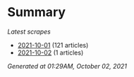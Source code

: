 # Summary
*Latest scrapes*
* [2021-10-01](https://github.com/nuuuwan/news_lk/blob/data/news_lk.2021-10-01.json) (121 articles)
* [2021-10-02](https://github.com/nuuuwan/news_lk/blob/data/news_lk.2021-10-02.json) (1 articles)

*Generated at 01:29AM, October 02, 2021*